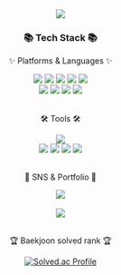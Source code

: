 <div align=center>
	<img src="https://capsule-render.vercel.app/api?type=waving&color=auto&height=200&section=header&text=Gomhyeok%20Github;)&fontSize=80" />	
</div>
<div align=center>
	<h3>📚 Tech Stack 📚</h3>
	<p>✨ Platforms & Languages ✨</p>
</div>
<div align="center">
	<img src="https://img.shields.io/badge/Swift-007396?style=flat&logo=Conda-Forge&logoColor=white" />
	<img src="https://img.shields.io/badge/HTML5-E34F26?style=flat&logo=HTML5&logoColor=white" />
	<img src="https://img.shields.io/badge/C++-EE4C2C?style=flat&logo=PyTorch&logoColor=white" />
  <img src="https://img.shields.io/badge/C-EE4C2C?style=flat&logo=PyTorch&logoColor=white" />
	<img src="https://img.shields.io/badge/Python-3776AB?style=flat&logo=Python&logoColor=white" />
	<br>
	<img src="https://img.shields.io/badge/Xcode-6DB33F?style=flat&logo=Spring&logoColor=white" />
	<img src="https://img.shields.io/badge/VScode-43B02A?style=flat&logo=Selenium&logoColor=white" />
	<img src="https://img.shields.io/badge/MySQL-4479A1?style=flat&logo=MySQL&logoColor=white" />
	<img src="https://img.shields.io/badge/Linux-FCC624?style=flat&logo=Linux&logoColor=white" />
</div>
<br>
<div align=center>
	<p>🛠 Tools 🛠</p>
</div>
<div align=center>
	<img src="https://img.shields.io/badge/Visual%20Studio%20Code-007ACC?style=flat&logo=VisualStudioCode&logoColor=white" />
	<br>
	<img src="https://img.shields.io/badge/Tomcat-F8DC75?style=flat&logo=ApacheTomcat&logoColor=white" />
	<img src="https://img.shields.io/badge/NGINX-009639?style=flat&logo=NGINX&logoColor=white" />
	<img src="https://img.shields.io/badge/AWS-232F3E?style=flat&logo=AmazonAWS&logoColor=white" />
	<img src="https://img.shields.io/badge/GitHub-181717?style=flat&logo=GitHub&logoColor=white" />
</div>
<br>
<div align=center>
	<p>🎨 SNS & Portfolio 🎨</p>
</div>
<div align=center>
<!-- 	<a href="https://yermi.co.kr">
		<img src="https://img.shields.io/badge/Portfolio-FF3633?style=flat&logo=Micro.blog&logoColor=white" />
	</a>
	<a href="https://yermi.tistory.com">
		<img src="https://img.shields.io/badge/Blog-FF9800?style=flat&logo=Blogger&logoColor=white" />
	</a> -->
	<a href="mailto:ddrongy@gmail.com">
		<img src="https://img.shields.io/badge/Mail-30B980?style=flat&logo=Gmail&logoColor=white" />
	</a>
<!-- 	<a href="https://gentle-snowboard-1c6.notion.site/Yermi-5e8c65dba4df4ab09e83665cf2ee001d">
		<img src="https://img.shields.io/badge/Notion-000000?style=flat&logo=Notion&logoColor=white" />
	</a> -->
	<br>
</div>
<div align=center>
	<br>
<img src="https://github-readme-stats.vercel.app/api?username=ddrongy&show_icons=true">

<br>
<br>
<p>🏆 Baekjoon solved rank 🏆</p>
	
[![Solved.ac Profile](http://mazassumnida.wtf/api/v2/generate_badge?boj=ddrongy)](https://solved.ac/ddrongy)
</div>
<br>
